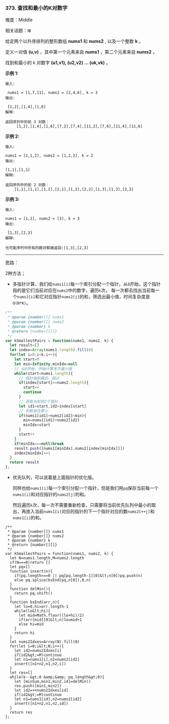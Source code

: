 ### 373. 查找和最小的K对数字

难度：Middle

相关话题：`堆`

给定两个以升序排列的整形数组  **nums1**  和  **nums2** , 以及一个整数  **k** 。



定义一对值 **(u,v)** ，其中第一个元素来自 **nums1** ，第二个元素来自  **nums2** 。



找到和最小的 k 对数字 **(u1,v1), (u2,v2) ... (uk,vk)** 。



 **示例 1:** 





```
输入:

 nums1 = [1,7,11], nums2 = [2,4,6], k = 3
输出:

 [1,2],[1,4],[1,6]
解释: 

返回序列中的前 3 对数：
     [1,2],[1,4],[1,6],[7,2],[7,4],[11,2],[7,6],[11,4],[11,6]

```

 **示例 2:** 





```
输入: 

nums1 = [1,1,2], nums2 = [1,2,3], k = 2
输出: 

[1,1],[1,1]
解释: 

返回序列中的前 2 对数：
    [1,1],[1,1],[1,2],[2,1],[1,2],[2,2],[1,3],[1,3],[2,3]

```

 **示例 3:** 





```
输入: 

nums1 = [1,2], nums2 = [3], k = 3 
输出:

 [1,3],[2,3]
解释: 

也可能序列中所有的数对都被返回:[1,3],[2,3]

```


-----

思路：

2种方法；

* 多指针计算，我们给`nums1[i]`每一个索引分配一个指针，从`0`开始，这个指针指的是它们当前对应在`nums2`中的数字，遍历`k`次，
每一次都去找出当前每一个`nums1[i]`和它对应指针`nums2[j]`的和，筛选出最小值，时间复杂度是`O(N*K)`。

```js
/**
 * @param {number[]} nums1
 * @param {number[]} nums2
 * @param {number} k
 * @return {number[][]}
 */
var kSmallestPairs = function(nums1, nums2, k) {
  let result=[]
  let index=Array(nums1.length).fill(0)
  for(let i=0;i<k;i++){
    let start=0
    let min=Infinity,minIdx=null
    // 从0开始，开始计算本次最小值
    while(start<nums1.length){
      // 指针指到最后，跳过
      if(index[start]>=nums2.length){
        start++
        continue
      }
      // 获取当前的2个指针
      let id1=start,id2=index[start]
      // 判断是否更小
      if(nums1[id1]+nums2[id2]<min){
        min=nums1[id1]+nums2[id2]
        minIdx=start
      }
      start++
    }
    if(minIdx===null)break
    result.push([nums1[minIdx],nums2[index[minIdx]]])
    index[minIdx]+=1
  }
  return result
};
```

* 优先队列，可以说着是上面指针的优化版。

    同样也给`nums1[i]`每一个索引分配一个指针，但是我们用`pq`保存当前每一个`nums1[i]`和对应指针的`nums2[j]`的和。
        
    然后遍历`k`次，每一次不需要重新检查，只需要将当前优先队列中最小的取出，再放入当前`nums1[i]`对应的指针的下一个指针对应的数`nums2[++j]`和`nums1[i]`的和。


```
/**
 * @param {number[]} nums1
 * @param {number[]} nums2
 * @param {number} k
 * @return {number[][]}
 */
var kSmallestPairs = function(nums1, nums2, k) {
  let N=nums1.length,M=nums2.length
  if(N===0)return []
  let pq=[]
  function insert(n){
    if(pq.length===0 || pq[pq.length-1][0]&lt;n[0])pq.push(n)
    else pq.splice(bsEnd(pq,n[0]),0,n)
  }
  function delMin(){
    return pq.shift()
  }
  function bsEnd(arr,n){
    let lo=0,hi=arr.length-1
    while(lo&lt;hi){
      let mid=Math.floor((lo+hi)/2)
      if(arr[mid][0]&lt;n)lo=mid+1
      else hi=mid
    }
    return hi
  }
  let nums2Idxes=Array(N).fill(0)
  for(let i=0;i&lt;N;i++){
    let id2=nums2Idxes[i]
    if(id2&gt;=M)continue
    let n1=nums1[i],n2=nums2[id2]
    insert([n1+n2,n1,n2,i])
  }
  let res=[]
  while(k--&gt;0 &amp;&amp; pq.length&gt;0){
    let [minSum,min1,min2,id]=delMin()
    res.push([min1,min2])
    let id2=++nums2Idxes[id]
    if(id2&gt;=M)continue
    let n1=nums1[id],n2=nums2[id2]
    insert([n1+n2,n1,n2,id])
  }
  return res
};



```
